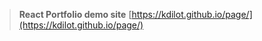 
  

> **React Portfolio demo site**  [https://kdilot.github.io/page/](https://kdilot.github.io/page/)

  